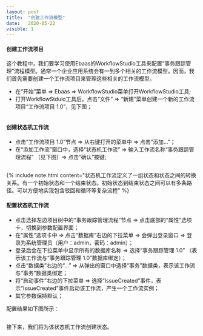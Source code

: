 ```yaml
---
layout: post
title:  "创建工作流模型"
date:   2020-05-22
visible: 1
---
```


#### 创建工作流项目

这个教程中，我们要学习使用Ebaas的WorkflowStudio工具来配置“事务跟踪管理”流程模型。通常一个企业应用系统会有一到多个相关的工作流模型。因而，我们首先需要创建一个工作流项目来管理这些相关的工作流模型。

* 在“开始”菜单 => Ebaas => WorkflowStudio菜单打开WorkflowStudio工具;
* 打开WorkflowStduio工具后，点击“文件” => “新建”菜单创建一个新的工作流项目“工作流项目 1.0”，见下图；

<img src="{{'/assets/img/2018-3-22-创建工作流项目.png' | prepend: site.baseurl }}" alt="">

#### 创建状态机工作流

* 点击“工作流项目 1.0”节点 => 从右键打开的菜单中 => 点击“添加...”；
* 在“添加工作流”窗口中，选择“状态机工作流” => 输入工作流名称“事务跟踪管理流程” （见下图）=> 点击“确认”按键;

<img src="{{'/assets/img/2018-3-22-创建状态机工作流.png' | prepend: site.baseurl }}" alt="">

{% include note.html content="状态机工作流定义了一组状态和状态之间的转换关系。有一个初始状态和一个结束状态。初始状态到结束状态之间可以有多条路径。可以方便地实现包含驳回和循环等复杂流程" %}

#### 配置状态机工作流

* 点击选择左边项目树中的“事务跟踪管理流程”节点 => 点击底部的“属性”选项卡，切换到参数配置界面；
* 在“属性”选项卡中 => 点击“数据库”右边的下拉菜单 => 会弹出登录窗口 => 登录为系统管理员（用户：admin，密码：admin）；
* 登录后会在下拉菜单中显示所有的数据库名称 => 选择“事务跟踪管理 1.0” （表示该工作流与“事务跟踪管理 1.0”数据库绑定）；
* 点击“数据类”右边的“...” => 从弹出的窗口中选择“事务”数据类，表示该工作流与“事务”数据类绑定；
* 将“启动事件”右边的下拉菜单 => 选择“IssueCreated”事件，表示“IssueCreated”事件启动该工作流，产生一个工作流实例；
* 其它参数保持默认；

配置结果如下图所示：

<img src="{{'/assets/img/2018-3-22-配置状态机工作流.png' | prepend: site.baseurl }}" alt="">

接下来，我们将为该状态机工作流创建状态。
